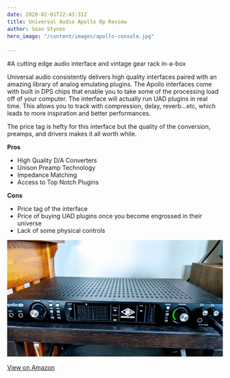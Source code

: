 ```yaml
---
date: 2020-02-01T22:43:31Z
title: Universal Audio Apollo 8p Review
author: Sean Stynes
hero_image: "/content/images/apollo-console.jpg"

---
```



#A cutting edge audio interface and vintage gear rack in-a-box

Universal audio consistently delivers high quality interfaces paired with an amazing library of analog emulating plugins. The Apollo interfaces come with built in DPS chips that enable you to take some of the processing load off of your computer. The interface will actually run UAD plugins in real time. This allows you to track with compression, delay, reverb...etc, which leads to more inspiration and better performances.

The price tag is hefty for this interface but the quality of the conversion, preamps, and drivers makes it all worth while. 

**Pros**
* High Quality D/A Converters
* Unison Preamp Technology
* Impedance Matching
* Access to Top Notch Plugins

**Cons**
* Price tag of the interface
* Price of buying UAD plugins once you become engrossed in their universe
* Lack of some physical controls

![](/content/images/universal-audio-apollo-8p.jpg)

[View on Amazon](https://www.amazon.com/Universal-Audio-Apollo-Thunderbolt-Interface/dp/B07H1C161Q/ref=sr_1_2?keywords=apollo+8p&qid=1581199822&sr=8-2)